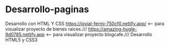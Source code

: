 # Desarrollo-paginas
Desarrollo con HTML Y CSS
https://jovial-fermi-750cf0.netlify.app/  <-- para visualizar proyecto de bienes raices.///
https://amazing-hugle-9d0785.netlify.app  <-- para visualizar proyecto blogcafe.///
Desarrollo HTML5 y CSS3
